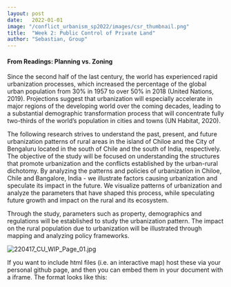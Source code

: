 ```yaml
---
layout: post
date:   2022-01-01
image: "/conflict_urbanism_sp2022/images/csr_thumbnail.png"
title:  "Week 2: Public Control of Private Land"
author: "Sebastian, Group"
---
```

#### From Readings: Planning vs. Zoning

<p><span style="font-weight: 400;">Since the second half of the last century, the world has experienced rapid urbanization processes, which increased the percentage of the global urban population from 30% in 1957 to over 50% in 2018 (United Nations, 2019). Projections suggest that urbanization will especially accelerate in major regions of the developing world over the coming decades, leading to a substantial demographic transformation process that will concentrate fully two-thirds of the world&rsquo;s population in cities and towns (UN Habitat, 2020).</span></p>
<p><span style="font-weight: 400;">The following research strives to understand the past, present, and</span><span style="font-weight: 400;"> future urbanization patterns of rural areas in the island of Chiloe and the City of Bengaluru located in the south of Chile and the south of India</span><span style="font-weight: 400;">, respectively. The objective of the study will be focused on understanding the structures that promote urbanization and the conflicts established by the urban-rural dichotomy. By analyzing the patterns and policies of urbanization in Chiloe, Chile and Bangalore, India - we illustrate factors causing urbanization and speculate its impact in the future. We visualize patterns of urbanization and analyze the parameters that have shaped this process, while speculating future growth and impact on the rural and its ecosystem.&nbsp;</span></p>
<p><span style="font-weight: 400;">Through the study, parameters such as property, demographics and regulations will be established to study the urbanization pattern. The impact on the rural population due to urbanization will be illustrated through mapping and analyzing policy frameworks.</span></p>
<p><span style="font-weight: 400;"><img src="https://drive.google.com/drive/u/0/folders/1YKicqT68JKATFMwsPUOEFCeoHPKKzLBL" alt="" /><img src="https://courseworks2.columbia.edu/users/475897/files/14168599/preview?verifier=TKYbd1OfnPjzBzJyv8qFOdDYXn78IPEFJezxzCoA" alt="220417_CU_WIP_Page_01.jpg" /></span></p>

If you want to include html files (i.e. an interactive map) host these via your personal github page, and then you can embed them in your document with a iframe. The format looks like this:  
